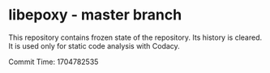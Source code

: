 # libepoxy - master branch

This repository contains frozen state of the repository.
Its history is cleared. It is used only for static code
analysis with Codacy.

Commit Time: 1704782535
